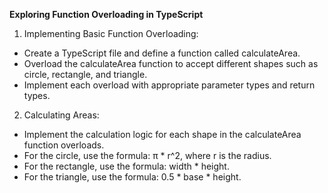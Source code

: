 **Exploring Function Overloading in TypeScript**

1. Implementing Basic Function Overloading:

- Create a TypeScript file and define a function called calculateArea.
- Overload the calculateArea function to accept different shapes such as circle, rectangle, and triangle.
- Implement each overload with appropriate parameter types and return types.

2. Calculating Areas:

- Implement the calculation logic for each shape in the calculateArea function overloads.
- For the circle, use the formula: π * r^2, where r is the radius.
- For the rectangle, use the formula: width * height.
- For the triangle, use the formula: 0.5 * base * height.
